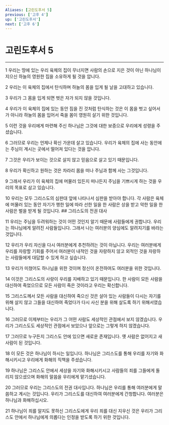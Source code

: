```yaml
---
Aliases: [고린도후서 5]
previous: ['고후 4']
up: ['고린도후서']
next: ['고후 6']
---
```

# 고린도후서 5

***


1 우리는 땅에 있는 우리 육체의 집이 무너지면 사람의 손으로 지은 것이 아닌 하나님이 지으신 하늘의 영원한 집을 소유하게 될 것을 압니다. 

2 우리는 이 육체의 집에서 탄식하며 하늘의 몸을 입게 될 날을 고대하고 있습니다. 

3 우리가 그 몸을 입게 되면 벗은 자가 되지 않을 것입니다. 

4 우리가 이 육체의 집에 있는 동안 짐을 진 것처럼 탄식하는 것은 이 몸을 벗고 싶어서가 아니라 하늘의 몸을 입어서 죽을 몸이 영원히 살기 위한 것입니다. 

5 이런 것을 우리에게 마련해 주신 하나님은 그것에 대한 보증으로 우리에게 성령을 주셨습니다. 

6 그러므로 우리는 언제나 확신 가운데 살고 있습니다. 우리가 육체의 집에 사는 동안에는 주님이 계시는 곳에서 떨어져 있다는 것을 압니다. 

7 그것은 우리가 보이는 것으로 살지 않고 믿음으로 살고 있기 때문입니다. 

8 우리가 확신하고 원하는 것은 차라리 몸을 떠나 주님과 함께 사는 그것입니다. 

9 그래서 우리가 이 육체의 집에 머물러 있든지 떠나든지 주님을 기쁘시게 하는 것을 우리의 목표로 삼고 있습니다. 

10 우리는 모두 그리스도의 심판대 앞에 나타나서 심판을 받아야 합니다. 각 사람은 육체에 머물러 있는 동안 자기가 행한 일에 따라 선한 일을 한 사람은 상을 받고 악한 일을 한 사람은 벌을 받게 될 것입니다. ## 그리스도의 전권 대사 

11 우리는 주님을 두려워하는 것이 어떤 것인지 알기 때문에 사람들에게 권합니다. 우리는 하나님에게 알려진 사람들입니다. 그래서 나는 여러분의 양심에도 알려지기를 바라는 것입니다. 

12 우리가 우리 자신을 다시 여러분에게 추천하려는 것이 아닙니다. 우리는 여러분에게 우리를 자랑할 기회를 주어서 여러분이 내적인 것을 자랑하지 않고 외적인 것을 자랑하는 사람들에게 대답할 수 있게 하고 싶습니다. 

13 우리가 미쳤어도 하나님을 위한 것이며 정신이 온전하여도 여러분을 위한 것입니다. 

14 이것은 그리스도의 사랑이 우리를 지배하고 있기 때문입니다. 한 사람이 모든 사람을 대신하여 죽었으므로 모든 사람이 죽은 것이라고 우리는 확신합니다. 

15 그리스도께서 모든 사람을 대신하여 죽으신 것은 살아 있는 사람들이 다시는 자기를 위해 살지 않고 그들을 대신하여 죽었다가 다시 사신 분을 위해 살도록 하기 위해서였습니다. 

16 그러므로 이제부터는 우리가 그 어떤 사람도 세상적인 관점에서 보지 않겠습니다. 우리가 그리스도도 세상적인 관점에서 보았으나 앞으로는 그렇게 하지 않겠습니다. 

17 그러므로 누구든지 그리스도 안에 있으면 새로운 존재입니다. 옛 사람은 없어지고 새 사람이 된 것입니다. 

18 이 모든 것은 하나님이 하시는 일입니다. 하나님은 그리스도를 통해 우리를 자기와 화해시키시고 우리에게 화해의 직책을 주셨습니다. 

19 하나님은 그리스도 안에서 세상을 자기와 화해시키시고 사람들의 죄를 그들에게 돌리지 않으셨으며 화해의 말씀을 우리에게 맡기셨습니다. 

20 그러므로 우리는 그리스도의 전권 대사입니다. 하나님은 우리를 통해 여러분에게 말씀하고 계시는 것입니다. 우리가 그리스도를 대신하여 여러분에게 간청합니다. 여러분은 하나님과 화해하십시오. 

21 하나님이 죄를 알지도 못하신 그리스도에게 우리 죄를 대신 지우신 것은 우리가 그리스도 안에서 하나님에게 의롭다는 인정을 받도록 하기 위한 것입니다.
